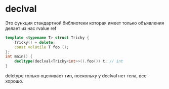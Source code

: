 # declval
Это функция стандартной библиотеки которая имеет только объявления делает из нас rvalue ref

```cpp
template <typename T> struct Tricky {  
    Tricky() = delete;  
    const volatile T foo ();  
};  
int main() {  
    decltype(declval<Tricky<int>>().foo()) t; // int  
}
```

delctype только оценивает тип, поскольку у declval нет тела, все хорошо.